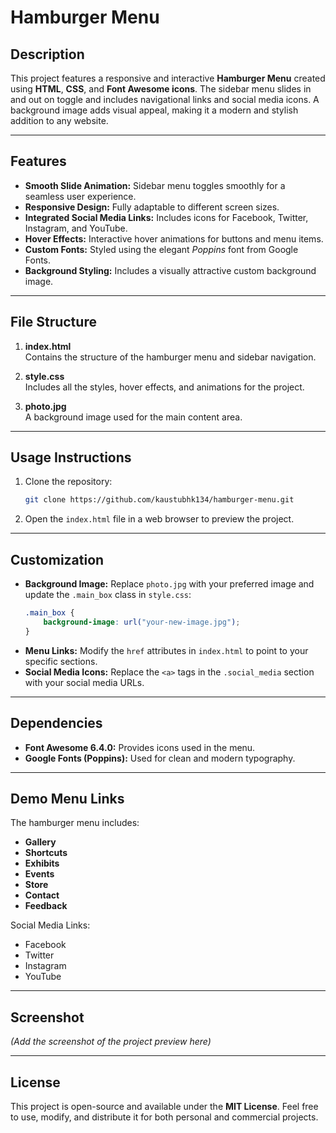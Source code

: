 # Hamburger Menu

## Description
This project features a responsive and interactive **Hamburger Menu** created using **HTML**, **CSS**, and **Font Awesome icons**. The sidebar menu slides in and out on toggle and includes navigational links and social media icons. A background image adds visual appeal, making it a modern and stylish addition to any website.

---

## Features
- **Smooth Slide Animation:** Sidebar menu toggles smoothly for a seamless user experience.
- **Responsive Design:** Fully adaptable to different screen sizes.
- **Integrated Social Media Links:** Includes icons for Facebook, Twitter, Instagram, and YouTube.
- **Hover Effects:** Interactive hover animations for buttons and menu items.
- **Custom Fonts:** Styled using the elegant *Poppins* font from Google Fonts.
- **Background Styling:** Includes a visually attractive custom background image.

---

## File Structure
1. **index.html**  
   Contains the structure of the hamburger menu and sidebar navigation.

2. **style.css**  
   Includes all the styles, hover effects, and animations for the project.

3. **photo.jpg**  
   A background image used for the main content area.

---

## Usage Instructions
1. Clone the repository:
   ```bash
   git clone https://github.com/kaustubhk134/hamburger-menu.git
   ```
2. Open the `index.html` file in a web browser to preview the project.

---

## Customization
- **Background Image:** Replace `photo.jpg` with your preferred image and update the `.main_box` class in `style.css`:
  ```css
  .main_box {
      background-image: url("your-new-image.jpg");
  }
  ```
- **Menu Links:** Modify the `href` attributes in `index.html` to point to your specific sections.
- **Social Media Icons:** Replace the `<a>` tags in the `.social_media` section with your social media URLs.

---

## Dependencies
- **Font Awesome 6.4.0:** Provides icons used in the menu.
- **Google Fonts (Poppins):** Used for clean and modern typography.

---

## Demo Menu Links
The hamburger menu includes:
- **Gallery**
- **Shortcuts**
- **Exhibits**
- **Events**
- **Store**
- **Contact**
- **Feedback**

Social Media Links:
- Facebook
- Twitter
- Instagram
- YouTube

---

## Screenshot
*(Add the screenshot of the project preview here)*

---

## License
This project is open-source and available under the **MIT License**. Feel free to use, modify, and distribute it for both personal and commercial projects.
